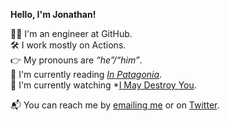 **Hello, I'm Jonathan!**


👨‍💻 I'm an engineer at GitHub.  
🛠 I work mostly on Actions.  
👉 My pronouns are *&ldquo;he&rdquo;/&ldquo;him&rdquo;*.  
📖 I'm currently reading *[In Patagonia](https://en.wikipedia.org/wiki/In_Patagonia)*.  
🍿 I'm currently watching *[I May Destroy You](https://www.hbo.com/i-may-destroy-you).

📬 You can reach me by [emailing me](mailto:jclem@github.com) or on [Twitter](https://twitter.com/_clem).
